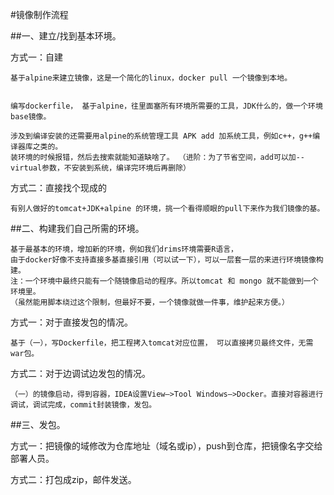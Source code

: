 #镜像制作流程

##一、建立/找到基本环境。

方式一：自建

	基于alpine来建立镜像，这是一个简化的linux，docker pull 一个镜像到本地。


	编写dockerfile， 基于alpine，往里面塞所有环境所需要的工具，JDK什么的，做一个环境base镜像。
	
	涉及到编译安装的还需要用alpine的系统管理工具 APK add 加系统工具，例如c++，g++编译器库之类的。
	装环境的时候报错，然后去搜索就能知道缺啥了。 （进阶：为了节省空间，add可以加--virtual参数，不安装到系统，编译完环境后再删除）
	
方式二：直接找个现成的

	有别人做好的tomcat+JDK+alpine 的环境，挑一个看得顺眼的pull下来作为我们镜像的基。



##二、构建我们自己所需的环境。

	基于最基本的环境，增加新的环境，例如我们drims环境需要R语言，
	由于docker好像不支持直接多基直接引用（可以试一下），可以一层套一层的来进行环境镜像构建。
	注：一个环境中最终只能有一个随镜像启动的程序。所以tomcat 和 mongo 就不能做到一个环境里。
	（虽然能用脚本绕过这个限制，但最好不要，一个镜像就做一件事，维护起来方便。）


方式一：对于直接发包的情况。
      
	基于（一），写Dockerfile，把工程拷入tomcat对应位置， 可以直接拷贝最终文件，无需war包。

方式二：对于边调试边发包的情况。
      
	（一）的镜像启动，得到容器，IDEA设置View–>Tool Windows–>Docker。直接对容器进行调试，调试完成，commit封装镜像，发包。

##三、发包。

方式一：把镜像的域修改为仓库地址（域名或ip），push到仓库，把镜像名字交给部署人员。

方式二：打包成zip，邮件发送。